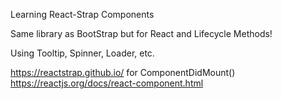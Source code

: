 Learning React-Strap Components

Same library as BootStrap but for React
and  Lifecycle Methods!

Using Tooltip, Spinner, Loader, etc.

https://reactstrap.github.io/
for ComponentDidMount()
https://reactjs.org/docs/react-component.html

